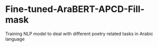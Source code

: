 # Fine-tuned-AraBERT-APCD-Fill-mask
Training NLP model to deal with different poetry related tasks in Arabic language
